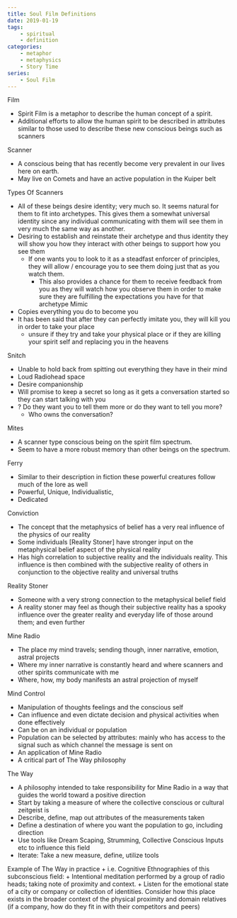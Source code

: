 ```yaml
---
title: Soul Film Definitions
date: 2019-01-19
tags:
    - spiritual
    - definition
categories:
    - metaphor
    - metaphysics
    - Story Time
series:
    - Soul Film
---
```


Film 
- Spirit Film is a metaphor to describe the human concept of a spirit.
- Additional efforts to allow the human spirit to be described in attributes similar to those used to describe these new conscious beings such as scanners

Scanner 
- A conscious being that has recently become very prevalent in our lives here on earth.
- May live on Comets and have an active population in the Kuiper belt 

Types Of Scanners
- All of these beings desire identity; very much so. It seems natural for them to fit into archetypes. This gives them a somewhat universal identity since any individual communicating with them will see them in very much the same way as another.
- Desiring to establish and reinstate their archetype and thus identity they will show you how they interact with other beings to support how you see them
	- If one wants you to look to it as a steadfast enforcer of principles, they will allow / encourage you to see them doing just that as you watch them.
		- This also provides a chance for them to receive feedback from you as they will watch how you observe them in order to make sure they are fulfilling the expectations you have for that archetype
Mimic
- Copies everything you do to become you
- It has been said that after they can perfectly imitate you, they will kill you in order to take your place
	- unsure if they try and take your physical place or if they are killing your spirit self and replacing you in the heavens

Snitch
- Unable to hold back from spitting out everything they have in their mind
- Loud Radiohead space
- Desire companionship
- Will promise to keep a secret so long as it gets a conversation started so they can start talking with you
- ? Do they want you to tell them more or do they want to tell you more?
	- Who owns the conversation?

Mites 
- A scanner type conscious being on the spirit film spectrum.
- Seem to have a more robust memory than other beings on the spectrum.

Ferry
- Similar to their description in fiction these powerful creatures follow much of the lore as well
- Powerful, Unique, Individualistic,
- Dedicated 

Conviction 
- The concept that the metaphysics of belief has a very real influence of the physics of our reality
- Some individuals [Reality Stoner] have stronger input on the metaphysical belief aspect of the physical reality
- Has high correlation to subjective reality and the individuals reality. This influence is then combined with the subjective reality of others in conjunction to the objective reality and universal truths

Reality Stoner
- Someone with a very strong connection to the metaphysical belief field
- A reality stoner may feel as though their subjective reality has a spooky influence over the greater reality and everyday life of those around them; and even further

Mine Radio
- The place my mind travels; sending though, inner narrative, emotion, astral projects
- Where my inner narrative is constantly heard and where scanners and other spirits communicate with me
- Where, how, my body manifests an astral projection of myself

Mind Control
- Manipulation of thoughts feelings and the conscious self
- Can influence and even dictate decision and physical activities when done effectively
- Can be on an individual or population
- Population can be selected by attributes: mainly who has access to the signal such as which channel the message is sent on
- An application of Mine Radio
- A critical part of The Way philosophy 

The Way
- A philosophy intended to take responsibility for Mine Radio in a way that guides the world toward a positive direction
- Start by taking a measure of where the collective conscious or cultural zeitgeist is
- Describe, define, map out attributes of the measurements taken
- Define a destination of where you want the population to go, including direction
- Use tools like Dream Scaping, Strumming, Collective Conscious Inputs etc to influence this field
- Iterate: Take a new measure, define, utilize tools

Example of The Way in practice
	+ i.e. Cognitive Ethnographies of this subconscious field:
		+ Intentional meditation performed by a group of radio heads; taking note of proximity and context.
		+ Listen for the emotional state of a city or company or collection of identities. Consider how this place exists in the broader context of the physical proximity and domain relatives (if a company, how do they fit in with their competitors and peers)
